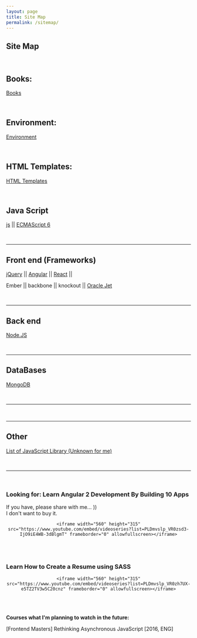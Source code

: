 ```yaml
---
layout: page
title: Site Map
permalink: /sitemap/
---
```



## Site Map


<br/>

## Books:

[Books](/books/)


<br/>

## Environment:

<a href="/env/">Environment</a>

<br/>

## HTML Templates:

<a href="/html-templates/">HTML Templates</a>


<br/>

## Java Script

<a href="/js/">js</a> ||
<a href="/es6/">ECMAScript 6</a>



<br/>
<hr/>


## Front end (Frameworks)

<a href="/frontend/jquery/">jQuery</a> ||
<a href="/frontend/angular/">Angular</a> ||
<a href="/frontend/react/">React</a> ||

Ember ||
backbone ||
knockout ||
<a href="/js/oracle-jet/">Oracle Jet</a>



<br/>
<hr/>


## Back end

[Node.JS](/backend/nodejs/)


<br/>
<hr/>


## DataBases

[MongoDB](/databases/mongodb/)



<br/>
<hr/>


<br/>
<hr/>


## Other

[List of JavaScript Library (Unknown for me)](/js-library-list/)


<br/>
<hr/>
<br/>

### Looking for: Learn Angular 2 Development By Building 10 Apps

If you have, please share with me... ))  
I don't want to buy it.

<div align="center">

    <iframe width="560" height="315" src="https://www.youtube.com/embed/videoseries?list=PLDmvslp_VR0zsd3-IjO9iE4WB-3dBlgmT" frameborder="0" allowfullscreen></iframe>

</div>


<br/><br/>

### Learn How to Create a Resume using SASS

<div align="center">

    <iframe width="560" height="315" src="https://www.youtube.com/embed/videoseries?list=PLDmvslp_VR0zh7UX-e5TZ2TV3w5C20cnz" frameborder="0" allowfullscreen></iframe>

</div>




<br/><br/>

<strong>Courses what I'm planning to watch in the future:</strong>


[Frontend Masters] Rethinking Asynchronous JavaScript [2016, ENG]
